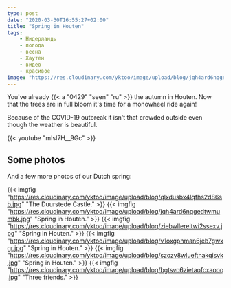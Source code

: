 ```yaml
---
type: post
date: "2020-03-30T16:55:27+02:00"
title: "Spring in Houten"
tags:
    - Нидерланды
    - погода
    - весна
    - Хаутен
    - видео
    - красивое
image: "https://res.cloudinary.com/yktoo/image/upload/blog/jqh4ard6nqgedtwmumbk.jpg"
---
```


You've already {{< a "0429" "seen" "ru" >}} the autumn in Houten. Now that the trees are in full bloom it's time for a monowheel ride again!

Because of the COVID-19 outbreak it isn't that crowded outside even though the weather is beautiful.

<!--more-->

{{< youtube "mIsI7H__9Gc" >}}

## Some photos

And a few more photos of our Dutch spring:

{{< imgfig "https://res.cloudinary.com/yktoo/image/upload/blog/qlxdusbx4lqfhs2d86sb.jpg" "The Duurstede Castle." >}}
{{< imgfig "https://res.cloudinary.com/yktoo/image/upload/blog/jqh4ard6nqgedtwmumbk.jpg" "Spring in Houten." >}}
{{< imgfig "https://res.cloudinary.com/yktoo/image/upload/blog/ziebwllereltwi2ssexv.jpg" "Spring in Houten." >}}
{{< imgfig "https://res.cloudinary.com/yktoo/image/upload/blog/v1oxgpnman6jeb7gwxgr.jpg" "Spring in Houten." >}}
{{< imgfig "https://res.cloudinary.com/yktoo/image/upload/blog/szozv8wluefthakqisvk.jpg" "Spring in Houten." >}}
{{< imgfig "https://res.cloudinary.com/yktoo/image/upload/blog/bgtsvc6zietaofcxaooq.jpg" "Three friends." >}}
